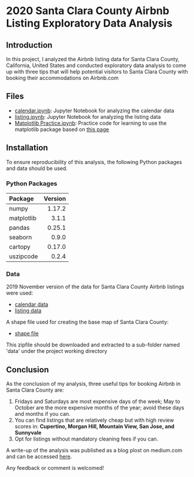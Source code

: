 # 2020 Santa Clara County Airbnb Listing Exploratory Data Analysis

## Introduction

In this project, I analyzed the Airbnb listing data for Santa Clara County, California, United States and conducted exploratory data analysis to come up with three tips that will help potential visitors to Santa Clara County with booking their accommodations on Airbnb.com

## Files

- [calendar.ipynb](calendar.ipynb): Jupyter Notebook for analyzing the calendar data
- [listing.ipynb](listing.ipynb): Jupyter Notebook for analyzing the listing data
- [Matplotlib Practice.ipynb](Matplotlib%20Practice.ipynb): Practice code for learning to use the matplotlib package based on [this page](https://www.machinelearningplus.com/plots/top-50-matplotlib-visualizations-the-master-plots-python/#31.-Waffle-Chart)

## Installation

To ensure reproducibility of this analysis, the following Python packages and data should be used.  

### Python Packages

| Package    | Version |
| :--------- | ------: |
| numpy      |  1.17.2 |
| matplotlib |   3.1.1 |
| pandas     |  0.25.1 |
| seaborn    |   0.9.0 |
| cartopy    |  0.17.0 |
| uszipcode  |   0.2.4 |

### Data

2019 November version of the data for Santa Clara County Airbnb listings were used:

- [calendar data](http://data.insideairbnb.com/united-states/ca/santa-clara-county/2019-11-07/data/calendar.csv.gz)
- [listing data](http://data.insideairbnb.com/united-states/ca/santa-clara-county/2019-11-07/data/listings.csv.gz)

A shape file used for creating the base map of Santa Clara County:

- [shape file](https://prd-tnm.s3.amazonaws.com/StagedProducts/Small-scale/data/Boundaries/countyl010g_shp_nt00964.tar.gz)

This zipfile should be downloaded and extracted to a sub-folder named 'data' under the project working directory

## Conclusion

As the conclusion of my analysis, three useful tips for booking Airbnb in Santa Clara County are:

1. Fridays and Saturdays are most expensive days of the week; May to October are the more expensive months of the year; avoid these days and months if you can.
2. You can find listings that are relatively cheap but with high review scores in: **Cupertino, Morgan Hill, Mountain View, San Jose, and Sunnyvale**
3. Opt for listings without mandatory cleaning fees if you can.

A write-up of the analysis was published as a blog plost on medium.com and can be accessed [here](https://medium.com/@handeasy/3-tips-for-booking-airbnb-in-santa-clara-county-in-2020-486eb5241353).

Any feedback or comment is welcomed!